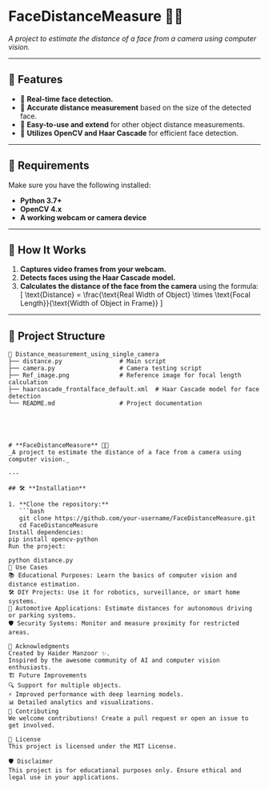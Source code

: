 # **FaceDistanceMeasure** 📏📸  
_A project to estimate the distance of a face from a camera using computer vision._

---

## 🌟 **Features**
- 🎥 **Real-time face detection.**
- 📏 **Accurate distance measurement** based on the size of the detected face.
- 📂 **Easy-to-use and extend** for other object distance measurements.
- 🧠 **Utilizes OpenCV and Haar Cascade** for efficient face detection.

---

## 🔧 **Requirements**
Make sure you have the following installed:
- **Python 3.7+**
- **OpenCV 4.x**
- **A working webcam or camera device**

---

## 🚀 **How It Works**
1. **Captures video frames from your webcam.**
2. **Detects faces using the Haar Cascade model.**
3. **Calculates the distance of the face from the camera** using the formula:
   \[
   \text{Distance} = \frac{\text{Real Width of Object} \times \text{Focal Length}}{\text{Width of Object in Frame}}
   \]

---

## 📂 **Project Structure**
```plaintext
📁 Distance_measurement_using_single_camera
├── distance.py                # Main script
├── camera.py                  # Camera testing script
├── Ref_image.png              # Reference image for focal length calculation
├── haarcascade_frontalface_default.xml  # Haar Cascade model for face detection
└── README.md                  # Project documentation





# **FaceDistanceMeasure** 📏📸  
_A project to estimate the distance of a face from a camera using computer vision._

---

## 🛠️ **Installation**

1. **Clone the repository:**
   ```bash
   git clone https://github.com/your-username/FaceDistanceMeasure.git
   cd FaceDistanceMeasure
Install dependencies:
pip install opencv-python
Run the project:

python distance.py
🤔 Use Cases
📚 Educational Purposes: Learn the basics of computer vision and distance estimation.
🛠️ DIY Projects: Use it for robotics, surveillance, or smart home systems.
🚗 Automotive Applications: Estimate distances for autonomous driving or parking systems.
🛡️ Security Systems: Monitor and measure proximity for restricted areas.

📝 Acknowledgments
Created by Haider Manzoor ✨.
Inspired by the awesome community of AI and computer vision enthusiasts.
🏗️ Future Improvements
🔍 Support for multiple objects.
⚡ Improved performance with deep learning models.
📊 Detailed analytics and visualizations.
💌 Contributing
We welcome contributions! Create a pull request or open an issue to get involved.

📜 License
This project is licensed under the MIT License.

🛡️ Disclaimer
This project is for educational purposes only. Ensure ethical and legal use in your applications.

